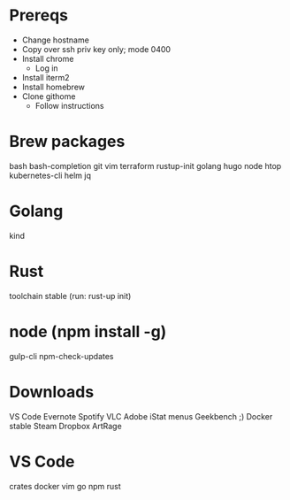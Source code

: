# Prereqs
* Change hostname
* Copy over ssh priv key only; mode 0400
* Install chrome
  * Log in
* Install iterm2
* Install homebrew
* Clone githome
  * Follow instructions

# Brew packages
bash
bash-completion
git
vim
terraform
rustup-init
golang
hugo
node
htop
kubernetes-cli
helm
jq

# Golang
kind

# Rust
toolchain stable (run: rust-up init)

# node (npm install -g)
gulp-cli
npm-check-updates

# Downloads
VS Code
Evernote
Spotify
VLC
Adobe
iStat menus
Geekbench ;)
Docker stable
Steam
Dropbox
ArtRage

# VS Code
crates
docker
vim
go
npm
rust
